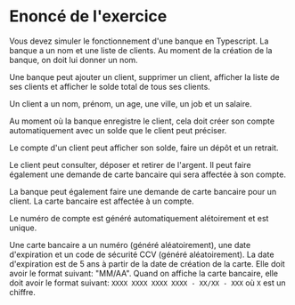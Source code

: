 # Enoncé de l'exercice

Vous devez simuler le fonctionnement d'une banque en Typescript.
La banque a un nom et une liste de clients.
Au moment de la création de la banque, on doit lui donner un nom.

Une banque peut ajouter un client, supprimer un client, afficher la liste de ses clients et afficher le solde total de tous ses clients.

Un client a un nom, prénom, un age, une ville, un job et un salaire.

Au moment où la banque enregistre le client, cela doit créer son compte automatiquement avec un solde que le client peut préciser.

Le compte d'un client peut afficher son solde, faire un dépôt et un retrait.

Le client peut consulter, déposer et retirer de l'argent. Il peut faire également une demande de carte bancaire qui sera affectée à son compte.

La banque peut également faire une demande de carte bancaire pour un client. La carte bancaire est affectée à un compte.

Le numéro de compte est généré automatiquement alétoirement et est unique.

Une carte bancaire a un numéro (généré aléatoirement), une date d'expiration et un code de sécurité CCV (généré aléatoirement). La date d'expiration est de 5 ans à partir de la date de création de la carte. Elle doit avoir le format suivant: "MM/AA". Quand on affiche la carte bancaire, elle doit avoir le format suivant: `XXXX XXXX XXXX XXXX - XX/XX - XXX` où `X` est un chiffre.